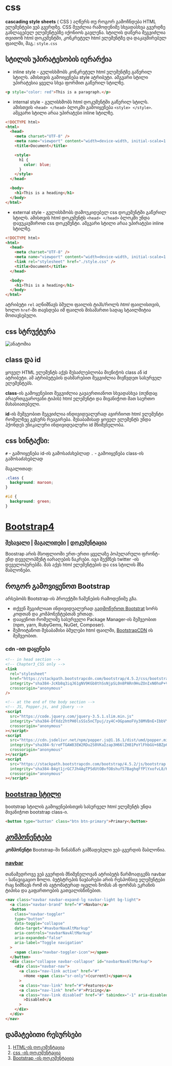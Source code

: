 
# css

**cascading style sheets** ( CSS ) აღწერს თუ როგორ გამოჩნდება HTML ელემენტები ვებ გვერდზე.
CSS შეუძლია რამოდენიმე სხვადასხვა გვერდზე განლაგებულ ელემენტებზე იქონიოს გავლენა. სტილის დაწერა შეგვიძლია თვითონ html დოკუმენტში, კონკრეტულ html ელემენტზე და დაკავშირებულ ფაილში, მაგ.: `style.css`

## სტილის უპირატესობის იერარქია

- inline style - გულისხმობს კონკრეტულ html ელემენტზე გაწერილ სტილს. ამისთვის გამოიყენება style ატრიბუტი. ამგვარი სტილი უპირატესია ყველა სხვა ფორმით გაწერილ სტილზე.

```html
<p style="color: red">This is a paragraph.</p>
```

- internal style - გულისხმობს html დოკუმენტში გაწერილ სტილს. ამისთვის `<head> </head>` ბლოკში გამოიყენება `<style> </style>`. ამგვარი სტილი არაა უპირატესი inline სტილზე.

```html
<!DOCTYPE html>
<html>
  <head>
    <meta charset="UTF-8" />
    <meta name="viewport" content="width=device-width, initial-scale=1.0" />
    <title>Document</title>

    <style>
      h1 {
        color: blue;
      }
    </style>
  </head>

  <body>
    <h1>This is a heading</h1>
  </body>
</html>
```

- external style - გულისხმობს დამოუკიდებელ css დოკუმენტში გაწერილ სტილს. ამისთვის html დოკუმენტს `<head> </head>` ბლოკში უნდა დავუკავშიროთ css დოკუმენტი. ამგვარი სტილი არაა უპირატესი inline სტილზე.

```html
<!DOCTYPE html>
<html>
  <head>
    <meta charset="UTF-8" />
    <meta name="viewport" content="width=device-width, initial-scale=1.0" />
    <link rel="stylesheet" href="./style.css" />
    <title>Document</title>
  </head>

  <body>
    <h1>This is a heading</h1>
  </body>
</html>
```

ატრიბუტი `rel` აღნიშნავს ბმული ფაილის ტიპს/როლს _html_ ფაილისთვის, ხოლო
`href`-ში თავსდება იმ ფაილის მისამართი სადაც სტაილშიტია მოთავსებული.

## css სტრუქტურა

![ანატომია](https://mdn.mozillademos.org/files/9461/css-declaration-small.png)

## class და id

ყოველ HTML ელემენტს აქვს შესაძლებლობა მიენიჭოს class ან id ატრიბუტი. ამ ატრიბუტების დახმარებით შეგვიძლია მივწვდეთ სასურველ ელემენტებს.

**class**-ის გამოყენებით შეგვიძლია გავაერთიანოთ სხვადასხვა (თუნდაც არაერთგვაროვანი ტიპის) html
ელემენტი და მივანიჭოთ მათ საერთო მახასიათებელი.

**id**-ის მეშვეობით შეგვიძლია ინდივიდუალურად ავირჩიოთ html ელემენტი რომელზეც გვსურს რეაგირება.
შესაბამისად ყოველ ელემენტს უნდა ჰქონდეს უნიკალური ინდივიდუალური id მნიშვნელობა.

## css სინტაქსი:

`#` - გამოიყენება id-ის გამოსაძახებლად
`.` - გამოიყენება class-ის გამოსაძახებლად

მაგალითად:

```css
.class {
  background: maroon;
}

#id {
  background: green;
}
```

# [Bootstrap4](https://getbootstrap.com/)

### [შესავალი](https://getbootstrap.com/docs/4.5/getting-started/introduction/) | [მაგალითები](https://getbootstrap.com/docs/4.5/examples/) | [დოკუმენტაცია](https://getbootstrap.com/docs/4.5/layout/overview/)

Boostrap არის მსოფლიოში ერთ-ერთი ყველაზე პოპულარული ფრონტ-ენდ დეველოპმენტ იარაღების ნაკრები. იგი შექმნეს twitter -ის დეველოპერებმა. მას აქვს html ელემენტების და css სტილის მზა შაბლონები.

## როგორ გამოვიყენოთ Bootstrap

არსებობს Bootstrap-ის პროექტში ჩაშენების რამოდენიმე გზა.

- თქვენ შეგიძლიათ ინდივიდუალურად [გადმოწეროთ Bootstrat](https://getbootstrap.com/docs/4.5/getting-started/download/)
  სორს კოდთან და კომპონენტებთან ერთად.
- დააყენოთ რომელიმე სასურველი Package Manager-ის მეშვეობით (npm, yarn, RubyGems, NuGet, Composer).
- შემოიტანოთ შესაბამისი ბმულები html ფაილში, [BootstrapCDN](https://www.bootstrapcdn.com/) ის მეშვეობით.

### cdn -ით დაყენება

```html
<!-- in head section -->
<!-- Chapter3_CSS only -->
<link
  rel="stylesheet"
  href="https://stackpath.bootstrapcdn.com/bootstrap/4.5.2/css/bootstrap.min.css"
  integrity="sha384-JcKb8q3iqJ61gNV9KGb8thSsNjpSL0n8PARn9HuZOnIxN0hoP+VmmDGMN5t9UJ0Z"
  crossorigin="anonymous"
/>

<!-- at the end of the body section -->
<!-- JS, Popper.js, and jQuery -->
<script
  src="https://code.jquery.com/jquery-3.5.1.slim.min.js"
  integrity="sha384-DfXdz2htPH0lsSSs5nCTpuj/zy4C+OGpamoFVy38MVBnE+IbbVYUew+OrCXaRkfj"
  crossorigin="anonymous"
></script>
<script
  src="https://cdn.jsdelivr.net/npm/popper.js@1.16.1/dist/umd/popper.min.js"
  integrity="sha384-9/reFTGAW83EW2RDu2S0VKaIzap3H66lZH81PoYlFhbGU+6BZp6G7niu735Sk7lN"
  crossorigin="anonymous"
></script>
<script
  src="https://stackpath.bootstrapcdn.com/bootstrap/4.5.2/js/bootstrap.min.js"
  integrity="sha384-B4gt1jrGC7Jh4AgTPSdUtOBvfO8shuf57BaghqFfPlYxofvL8/KUEfYiJOMMV+rV"
  crossorigin="anonymous"
></script>
```

## [bootstrap სტილი](https://getbootstrap.com/docs/4.5/layout/overview/)

bootstrap სტილის გამოყენებისთვის სასურველ html ელემენტს უნდა მივანიჭოთ bootstrap class-ი.

```html
<button type="button" class="btn btn-primary">Primary</button>
```

## [კომპონენტები](https://getbootstrap.com/docs/4.5/components/)

**კომპონენტი** Bootstrap-ში წინასწარ გამზადებული ვებ-გვერდის შაბლონია.

### [navbar](https://getbootstrap.com/docs/4.5/components/navbar/)

თანამედროვე ვებ გვერდის მნიშვნელოვან ატრიბუტს წარმოადგენს navbar - სანავიგაციო ზოლი. ბუტსტრეპის ნავბარები არის რესპონსივ ელემენტები რაც ნიშნავს რომ ის ავტომატურად იცვლის ზომას ან ფორმას
ეკრანის ტიპისა და გაფართოების გათვალისწინებით.

```html
<nav class="navbar navbar-expand-lg navbar-light bg-light">
  <a class="navbar-brand" href="#">Navbar</a>
  <button
    class="navbar-toggler"
    type="button"
    data-toggle="collapse"
    data-target="#navbarNavAltMarkup"
    aria-controls="navbarNavAltMarkup"
    aria-expanded="false"
    aria-label="Toggle navigation"
  >
    <span class="navbar-toggler-icon"></span>
  </button>
  <div class="collapse navbar-collapse" id="navbarNavAltMarkup">
    <div class="navbar-nav">
      <a class="nav-link active" href="#"
        >Home <span class="sr-only">(current)</span></a
      >
      <a class="nav-link" href="#">Features</a>
      <a class="nav-link" href="#">Pricing</a>
      <a class="nav-link disabled" href="#" tabindex="-1" aria-disabled="true"
        >Disabled</a
      >
    </div>
  </div>
</nav>
```

## დამატებითი რესურსები

1. [HTML-ის დოკუმენტაცია](https://developer.mozilla.org/en-US/docs/Web/HTML)
2. [css -ის დოკუმენტაცია](https://developer.mozilla.org/en-US/docs/Web/css)
3. [Bootstrap -ის დოკუმენტაცია](https://getbootstrap.com/docs/5.0/getting-started/introduction/)
